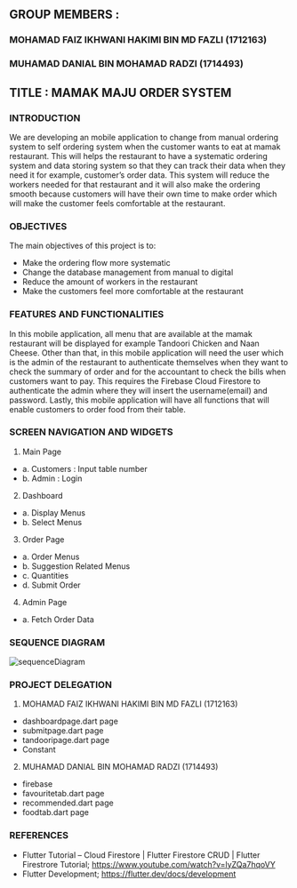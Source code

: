 ## GROUP MEMBERS : 
### MOHAMAD FAIZ IKHWANI HAKIMI BIN MD FAZLI (1712163) 
### MUHAMAD DANIAL BIN MOHAMAD RADZI (1714493)
## TITLE : MAMAK MAJU ORDER SYSTEM

### **INTRODUCTION**
We are developing an mobile application to change from manual ordering system to self ordering system when the customer wants to eat at mamak restaurant. This will helps the restaurant to have a systematic ordering system and data storing system so that they can track their data when they need it for example, customer’s order data. This system will reduce the workers needed for that restaurant and it will also make the ordering smooth because customers will have their own time to make order which will make the customer feels comfortable at the restaurant. 

### **OBJECTIVES**
The main objectives of this project is to:

- 	Make the ordering flow more systematic
- 	Change the database management from manual to digital
- 	Reduce the amount of workers in the restaurant
- 	Make the customers feel more comfortable at the restaurant

### **FEATURES AND FUNCTIONALITIES**
In this mobile application, all menu that are available at the mamak restaurant will be displayed for example Tandoori Chicken and Naan Cheese. Other than that, in this mobile application will need the user which is the admin of the restaurant to authenticate themselves when they want to check the summary of order and for the accountant to check the bills when customers want to pay. This requires the Firebase Cloud Firestore to authenticate the admin where they will insert the username(email) and password. Lastly, this mobile application will have all functions that will enable customers to order food from their table.

### **SCREEN NAVIGATION AND WIDGETS**
1.	Main Page
- a.	Customers : Input table number
- b.	Admin : Login
2.	Dashboard
- a.	Display Menus
- b.	Select Menus
3.	Order Page
- a.	Order Menus
- b.	Suggestion Related Menus
- c.	Quantities
- d.	Submit Order
4.	Admin Page
- a.	Fetch Order Data

### **SEQUENCE DIAGRAM**
![sequenceDiagram](https://user-images.githubusercontent.com/69358635/103472092-123f5000-4dc4-11eb-94ee-13e3504e8cf3.png)

### **PROJECT DELEGATION**
1. MOHAMAD FAIZ IKHWANI HAKIMI BIN MD FAZLI (1712163)
- dashboardpage.dart page
- submitpage.dart page
- tandooripage.dart page
- Constant 
2. MUHAMAD DANIAL BIN MOHAMAD RADZI (1714493)
- firebase
- favouritetab.dart page
- recommended.dart page
- foodtab.dart page
 
### **REFERENCES**
- Flutter Tutorial – Cloud Firestore | Flutter Firestore CRUD | Flutter Firestrore Tutorial; https://www.youtube.com/watch?v=lyZQa7hqoVY
- Flutter Development; https://flutter.dev/docs/development 

